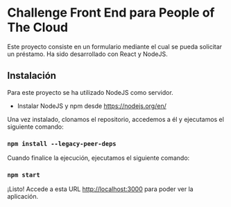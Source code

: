 # Challenge Front End para People of The Cloud

Este proyecto consiste en un formulario mediante el cual se pueda solicitar un préstamo. Ha sido desarrollado con React y NodeJS.

Instalación
-----------

Para este proyecto se ha utilizado NodeJS como servidor.

* Instalar NodeJS y npm desde https://nodejs.org/en/

Una vez instalado, clonamos el repositorio, accedemos a él y ejecutamos el siguiente comando:

### `npm install --legacy-peer-deps`

Cuando finalice la ejecución, ejecutamos el siguiente comando: 

### `npm start`

¡Listo! Accede a esta URL [http://localhost:3000](http://localhost:3000) para poder ver la aplicación.
